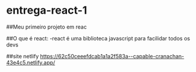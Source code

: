 # entrega-react-1
##Meu primeiro projeto em reac

##O que é react:
-react é uma biblioteca javascript para facilidar todos os devs

##site netlify
https://62c50ceeefdcab1a1a2f583a--capable-cranachan-43e4c5.netlify.app/
